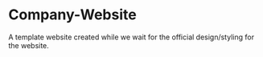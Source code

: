 # Company-Website
A template website created while we wait for the official design/styling for the website.